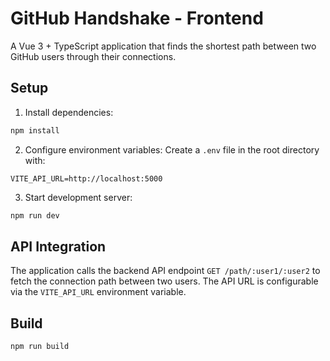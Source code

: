 # GitHub Handshake - Frontend

A Vue 3 + TypeScript application that finds the shortest path between two GitHub users through their connections.

## Setup

1. Install dependencies:
```bash
npm install
```

2. Configure environment variables:
Create a `.env` file in the root directory with:
```
VITE_API_URL=http://localhost:5000
```

3. Start development server:
```bash
npm run dev
```

## API Integration

The application calls the backend API endpoint `GET /path/:user1/:user2` to fetch the connection path between two users. The API URL is configurable via the `VITE_API_URL` environment variable.

## Build

```bash
npm run build
```

